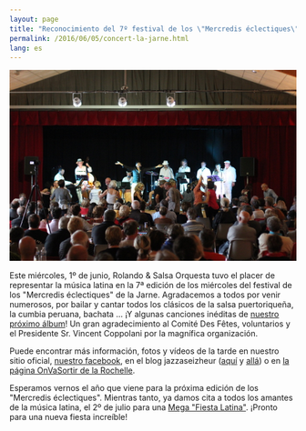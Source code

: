 ```yaml
---
layout: page
title: "Reconocimiento del 7º festival de los \"Mercredis éclectiques\""
permalink: /2016/06/05/concert-la-jarne.html
lang: es
---
```


<p><span class="image left"><img src="/images/photos/la-jarne-2016/4630.jpg" alt="Concert la Jarne 2016"/></span></p>

Este miércoles, 1º de junio, Rolando &amp; Salsa Orquesta tuvo el placer de
representar la música latina en la 7ª edición de los miércoles del festival
de los "Mercredis éclectiques" de la Jarne.
Agradacemos a todos por venir numerosos, por bailar y cantar
todos los clásicos de la salsa puertoriqueña, la cumbia peruana,
bachata ... ¡Y algunas canciones inéditas de
[nuestro próximo álbum](/un_poquito_mas.html)!
Un gran agradecimiento al Comité Des Fêtes, voluntarios y
el Presidente Sr. Vincent Coppolani por la magnífica organización.

Puede encontrar más información, fotos y vídeos de la tarde
en nuestro sitio oficial,
[nuestro facebook](https://www.facebook.com/605765546193608/photos/?tab=album&album_id=724682284301933), en
el blog jazzaseizheur ([aquí](http://jazzaseizheur.over-blog.com/2016/06/rolando-salsa-y-orchestra-a-la-jarne-le-1er-juin-2016.html) y
[allá](http://jazzaseizheur.over-blog.com/2016/06/rolando-salsa-orchestra-a-la-jarne-le-1-06-2016-2.html)) o en [la página OnVaSortir de la Rochelle](http://la-rochelle.onvasortir.com/vue_diaporama.php?id=574161).

Esperamos vernos el año que viene para la próxima edición de los
"Mercredis éclectiques". Mientras tanto, ya damos cita
a todos los amantes de la música latina, el 2º de julio para una
[Mega "Fiesta Latina"](/2016/05/24/concert-saint-lheurine.html). ¡Pronto para una nueva fiesta increíble!
